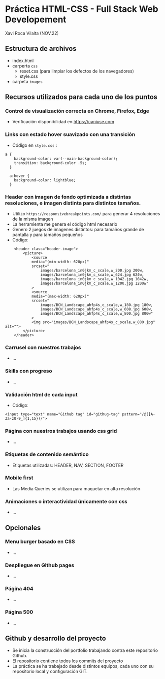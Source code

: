 # Práctica HTML-CSS - Full Stack Web Developement
Xavi Roca Vilalta (NOV.22)

## Estructura de archivos
* index.html
* carperta `css`
    - reset.css (para limpiar los defectos de los navegadores)
    - style.css
* carpeta `images`

## Recursos utilizados para cada uno de los puntos

### Control de visualización correcta en Chrome, Firefox, Edge
* Verificación disponibilidad en <https://caniuse.com>

### Links con estado hover suavizado con una transición 
* Código en `style.css` :
~~~
a {
    background-color: var(--main-background-color);
    transition: background-color .5s;
  }
  
  a:hover {
    background-color: lightblue;
  }
~~~

### Header con imagen de fondo optimizada a distintas resoluciones, e imagen distinta para distintos tamaños.
* Utilizo `https://responsivebreakpoints.com/` para generar 4 resoluciones de la misma imagen
* La herramienta me genera el código html necesario
* Genero 2 juegos de imagenes distintos: para tamaños grande de pantalla y para tamaños pequeños
* Código:
~~~
    <header class="header-image">
        <picture>
            <source
            media="(min-width: 620px)"
            srcset="
                images/barcelona_in0jkm_c_scale,w_200.jpg 200w,
                images/barcelona_in0jkm_c_scale,w_624.jpg 624w,
                images/barcelona_in0jkm_c_scale,w_1042.jpg 1042w,
                images/barcelona_in0jkm_c_scale,w_1200.jpg 1200w"
            >       
            <source
            media="(max-width: 620px)"
            srcset="
                images/BCN_Landscape_ahfp4s_c_scale,w_180.jpg 180w,
                images/BCN_Landscape_ahfp4s_c_scale,w_608.jpg 608w,
                images/BCN_Landscape_ahfp4s_c_scale,w_800.jpg 800w"
            > 
            <img src="images/BCN_Landscape_ahfp4s_c_scale,w_800.jpg" alt="">     
        </picture>
    </header>
~~~
   
### Carrusel con nuestros trabajos
* ...

### Skills con progreso
* ...

### Validación html de cada input
* Código:
~~~
<input type="text" name="Github tag" id="githug-tag" pattern="/@([A-Za-z0-9_]{1,15})/">
~~~

### Página con nuestros trabajos usando css grid
* ...

### Etiquetas de contenido semántico
* Etiquetas utilizadas: HEADER, NAV, SECTION, FOOTER

### Mobile first
* Las Media Queries se utilizan para maquetar en alta resolución

### Animaciones o interactividad únicamente con css
* ...

## Opcionales

### Menu burger basado en CSS
* ...

### Despliegue en Github pages
* ...

### Página 404
* ...

### Página 500
* ...

## Github y desarrollo del proyecto
* Se inicia la construcción del portfolio trabajando contra este repositorio Github.
* El repositorio contiene todos los commits del proyecto
* La práctica se ha trabajado desde distintos equipos, cada uno con su repositorio local y configuración GIT.




